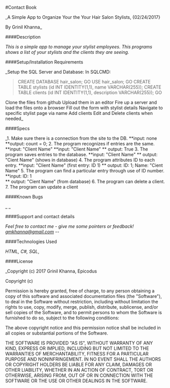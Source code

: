 #Contact Book

_A Simple App to Organize Your the Your Hair Salon Stylists, {02/24/2017}

By Grinil Khanna_

####Description

_This is a simple app to manage your stylist employees. This programs shows a list of your stylists and the clients they are seeing._

####Setup/Installation Requirements

_Setup the SQL Server and Database:
In SQLCMD:
> CREATE DATABASE hair_salon;
> GO
> USE hair_salon;
> GO
> CREATE TABLE stylists (id INT IDENTITY(1,1), name VARCHAR(255));
> CREATE TABLE clients (id INT IDENTITY(1,1), description VARCHAR(255));
> GO

Clone the files from github
Upload them in an editor
Fire up a server and load the files onto a browser
Fill out the form with stylist details
Navigate to specific stylist page via name
Add clients
Edit and Delete clients when needed_

####Specs

_1. Make sure there is a connection from the site to the DB.
**input: none
**output: count = 0;
2. The program recognizes if entries are the same.
**input: "Client Name" **input: "Client Name"
** output: True
3. The program saves entries to the database.
**input: "Client Name"
** output: "Cient Name" (shows in database)
4. The program attributes ID to each entry.
**input: "Client Name" (first entry: ID 1)
** output: ID: 1;  Name: "Cient Name"
5. The program can find a particular entry through use of ID number.
**input: ID: 1  
** output: "Cient Name" (from database)
6. The program can delete a client.
7. The program can update a client


####Known Bugs

_  _


####Support and contact details

_Feel free to contact me - give me some pointers or feedback! gmkhanna@gmail.com --_

####Technologies Used

_HTML, C#, SQL_,

####License

_Copyright (c) 2017 Grinil Khanna, Epicodus

Copyright (c)

Permission is hereby granted, free of charge, to any person obtaining a copy of this software and associated documentation files (the "Software"), to deal in the Software without restriction, including without limitation the rights to use, copy, modify, merge, publish, distribute, sublicense, and/or sell copies of the Software, and to permit persons to whom the Software is furnished to do so, subject to the following conditions:

The above copyright notice and this permission notice shall be included in all copies or substantial portions of the Software.

THE SOFTWARE IS PROVIDED "AS IS", WITHOUT WARRANTY OF ANY KIND, EXPRESS OR IMPLIED, INCLUDING BUT NOT LIMITED TO THE WARRANTIES OF MERCHANTABILITY, FITNESS FOR A PARTICULAR PURPOSE AND NONINFRINGEMENT. IN NO EVENT SHALL THE AUTHORS OR COPYRIGHT HOLDERS BE LIABLE FOR ANY CLAIM, DAMAGES OR OTHER LIABILITY, WHETHER IN AN ACTION OF CONTRACT, TORT OR OTHERWISE, ARISING FROM, OUT OF OR IN CONNECTION WITH THE SOFTWARE OR THE USE OR OTHER DEALINGS IN THE SOFTWARE.
